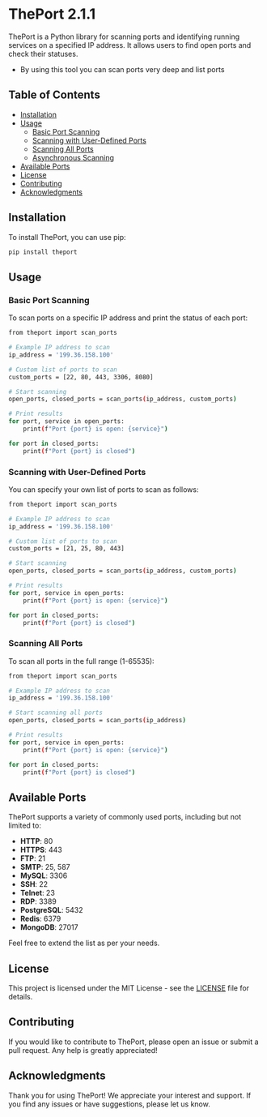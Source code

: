 # ThePort 2.1.1

ThePort is a Python library for scanning ports and identifying running services on a specified IP address. It allows users to find open ports and check their statuses.

- By using this tool you can scan ports very deep and list ports
  
## Table of Contents
- [Installation](#installation)
- [Usage](#usage)
  - [Basic Port Scanning](#basic-port-scanning)
  - [Scanning with User-Defined Ports](#scanning-with-user-defined-ports)
  - [Scanning All Ports](#scanning-all-ports)
  - [Asynchronous Scanning](#asynchronous-scanning)
- [Available Ports](#available-ports)
- [License](#license)
- [Contributing](#contributing)
- [Acknowledgments](#acknowledgments)

## Installation

To install ThePort, you can use pip:

```bash
pip install theport
```

## Usage

### Basic Port Scanning

To scan ports on a specific IP address and print the status of each port:

```bash
from theport import scan_ports

# Example IP address to scan
ip_address = '199.36.158.100'

# Custom list of ports to scan
custom_ports = [22, 80, 443, 3306, 8080]

# Start scanning
open_ports, closed_ports = scan_ports(ip_address, custom_ports)

# Print results
for port, service in open_ports:
    print(f"Port {port} is open: {service}")

for port in closed_ports:
    print(f"Port {port} is closed")
```

### Scanning with User-Defined Ports

You can specify your own list of ports to scan as follows:

```bash
from theport import scan_ports

# Example IP address to scan
ip_address = '199.36.158.100'

# Custom list of ports to scan
custom_ports = [21, 25, 80, 443]

# Start scanning
open_ports, closed_ports = scan_ports(ip_address, custom_ports)

# Print results
for port, service in open_ports:
    print(f"Port {port} is open: {service}")

for port in closed_ports:
    print(f"Port {port} is closed")
```

### Scanning All Ports

To scan all ports in the full range (1-65535):

```bash
from theport import scan_ports

# Example IP address to scan
ip_address = '199.36.158.100'

# Start scanning all ports
open_ports, closed_ports = scan_ports(ip_address)

# Print results
for port, service in open_ports:
    print(f"Port {port} is open: {service}")

for port in closed_ports:
    print(f"Port {port} is closed")
```

## Available Ports

ThePort supports a variety of commonly used ports, including but not limited to:

- **HTTP**: 80
- **HTTPS**: 443
- **FTP**: 21
- **SMTP**: 25, 587
- **MySQL**: 3306
- **SSH**: 22
- **Telnet**: 23
- **RDP**: 3389
- **PostgreSQL**: 5432
- **Redis**: 6379
- **MongoDB**: 27017

Feel free to extend the list as per your needs.

## License

This project is licensed under the MIT License - see the [LICENSE](LICENSE) file for details.

## Contributing

If you would like to contribute to ThePort, please open an issue or submit a pull request. Any help is greatly appreciated!

## Acknowledgments

Thank you for using ThePort! We appreciate your interest and support. If you find any issues or have suggestions, please let us know.
